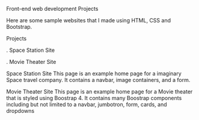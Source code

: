 Front-end web development Projects

Here are some sample websites that I made using HTML, CSS and Bootstrap.

Projects

. Space Station Site

. Movie Theater Site

Space Station Site
This page is an example home page for a imaginary Space travel company. It contains a navbar, image containers, and a form.

Movie Theater Site
This page is an example home page for a Movie theater that is styled using Boostrap 4. It
contains many Boostrap components including but not limited to a navbar, jumbotron, form, cards, and dropdowns
